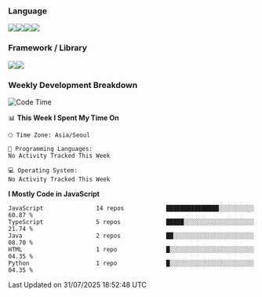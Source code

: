### Language
<img src="https://img.shields.io/badge/JavaScript-F7DF1E?style=flat&logo=javascript&logoColor=white" /><img src="https://img.shields.io/badge/TypeScript-3178C6?style=flat&logo=typescript&logoColor=white" /><img src="https://img.shields.io/badge/HTML5-E34F26?style=flat&logo=html5&logoColor=white" /><img src="https://img.shields.io/badge/CSS3-1572B6?style=flat&logo=css3&logoColor=white" />

### Framework / Library
<img src="https://img.shields.io/badge/React-61DAFB?style=flat&logo=react&logoColor=white" /><img src="https://img.shields.io/badge/Next.js-000000?style=flat&logo=nextdotjs&logoColor=white" />

### Weekly Development Breakdown
<!--START_SECTION:waka-->
![Code Time](http://img.shields.io/badge/Code%20Time-376%20hrs%2020%20mins-blue)

📊 **This Week I Spent My Time On** 

```text
🕑︎ Time Zone: Asia/Seoul

💬 Programming Languages: 
No Activity Tracked This Week

💻 Operating System: 
No Activity Tracked This Week
```

**I Mostly Code in JavaScript** 

```text
JavaScript               14 repos            ███████████████░░░░░░░░░░   60.87 % 
TypeScript               5 repos             █████░░░░░░░░░░░░░░░░░░░░   21.74 % 
Java                     2 repos             ██░░░░░░░░░░░░░░░░░░░░░░░   08.70 % 
HTML                     1 repo              █░░░░░░░░░░░░░░░░░░░░░░░░   04.35 % 
Python                   1 repo              █░░░░░░░░░░░░░░░░░░░░░░░░   04.35 % 
```




 Last Updated on 31/07/2025 18:52:48 UTC
<!--END_SECTION:waka-->



